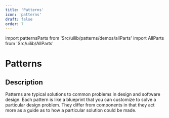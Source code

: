```yaml
---
title: 'Patterns'
icon: 'patterns'
draft: false
order: 7
---
```


import patternsParts from 'Src/uilib/patterns/demos/allParts'
import AllParts from 'Src/uilib/AllParts'

# Patterns

## Description

Patterns are typical solutions to common problems in design and software design.
Each pattern is like a blueprint that you can customize to solve a particular design problem.
They differ from components in that they act more as a guide as to how a particular solution could be made.

<!-- prettier-ignore-start -->

<!-- export default ({ children }) => <AllParts parts={patternsParts}>{children}</AllParts> -->

<!-- prettier-ignore-end -->
